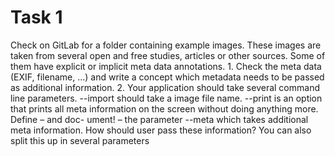 <H1> Task 1 </H1> 

Check on GitLab for a folder containing example images. These images are taken
from several open and free studies, articles or other sources. Some of them have explicit or implicit meta data annotations.
    1. Check the meta data (EXIF, filename, ...) and write a concept which metadata needs to be passed as additional information.
    2. Your application should take several command line parameters. --import should take a image file name. --print is an option that prints all meta information on the screen without doing anything more. Define – and doc- ument! – the parameter --meta which takes additional meta information. How should user pass these information? You can also split this up in several parameters